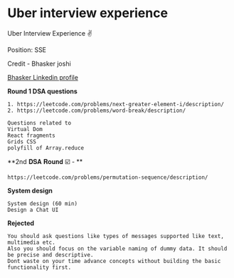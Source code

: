 

# Uber interview experience

Uber Interview Experience ✌️

Position: SSE

Credit - Bhasker joshi 

[Bhasker Linkedin profile](https://www.linkedin.com/in/bhaskarj61) 



**Round 1 DSA questions**
```
1. https://leetcode.com/problems/next-greater-element-i/description/ 
2. https://leetcode.com/problems/word-break/description/ 

Questions related to 
Virtual Dom
React fragments
Grids CSS 
polyfill of Array.reduce
```

**2nd 𝐃𝐒𝐀 𝐑𝐨𝐮𝐧𝐝 ☑️ - **
```
https://leetcode.com/problems/permutation-sequence/description/
```

**System design**
```
System design (60 min) 
Design a Chat UI
```


**Rejected** 

```
You should ask questions like types of messages supported like text, multimedia etc. 
Also you should focus on the variable naming of dummy data. It should be precise and descriptive. 
Dont waste on your time advance concepts without building the basic functionality first.
```

